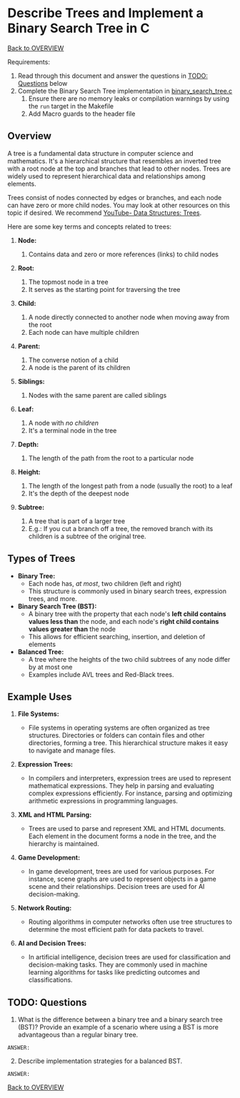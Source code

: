 # Describe Trees and Implement a Binary Search Tree in C

[Back to OVERVIEW](../../README.md)

Requirements:
1. Read through this document and answer the questions in [TODO: Questions](#todo-questions) below
2. Complete the Binary Search Tree implementation in [binary_search_tree.c](./binary_search_tree/binary_search_tree.c)
   1. Ensure there are no memory leaks or compilation warnings by using the `run` target in the Makefile
   2. Add Macro guards to the header file

## Overview

A tree is a fundamental data structure in computer science and mathematics. It's a hierarchical structure that resembles an inverted tree with a root node at the top and branches that lead to other nodes. Trees are widely used to represent hierarchical data and relationships among elements.

Trees consist of nodes connected by edges or branches, and each node can have zero or more child nodes. You may look at other resources on this topic if desired. We recommend [YouTube- Data Structures: Trees](https://www.youtube.com/watch?v=oSWTXtMglKE&list=PLI1t_8YX-Apv-UiRlnZwqqrRT8D1RhriX&index=7).

Here are some key terms and concepts related to trees:

1. **Node:**
   1. Contains data and zero or more references (links) to child nodes

2. **Root:**
   1. The topmost node in a tree
   2. It serves as the starting point for traversing the tree

3. **Child:**
   1. A node directly connected to another node when moving away from the root
   2. Each node can have multiple children

4. **Parent:**
    1. The converse notion of a child
    2. A node is the parent of its children

5. **Siblings:**
    1. Nodes with the same parent are called siblings

6. **Leaf:**
    1. A node with *no children*
    2. It's a terminal node in the tree

7. **Depth:**
    1. The length of the path from the root to a particular node

8. **Height:**
    1. The length of the longest path from a node (usually the root) to a leaf
    2. It's the depth of the deepest node

9.  **Subtree:**
    1. A tree that is part of a larger tree
    2. E.g.: If you cut a branch off a tree, the removed branch with its children is a subtree of the original tree.


## Types of Trees

- **Binary Tree:**
    - Each node has, *at most*, two children (left and right)
    - This structure is commonly used in binary search trees, expression trees, and more.
- **Binary Search Tree (BST):**
    - A binary tree with the property that each node's **left child contains values less than** the node, and each node's **right child contains values greater than** the node
    - This allows for efficient searching, insertion, and deletion of elements
- **Balanced Tree:**
    - A tree where the heights of the two child subtrees of any node differ by at most one
    - Examples include AVL trees and Red-Black trees.


## Example Uses

1. **File Systems:**
    - File systems in operating systems are often organized as tree structures. Directories or folders can contain files and other directories, forming a tree. This hierarchical structure makes it easy to navigate and manage files.

2. **Expression Trees:**
    - In compilers and interpreters, expression trees are used to represent mathematical expressions. They help in parsing and evaluating complex expressions efficiently. For instance, parsing and optimizing arithmetic expressions in programming languages.

3. **XML and HTML Parsing:**
    - Trees are used to parse and represent XML and HTML documents. Each element in the document forms a node in the tree, and the hierarchy is maintained.

4. **Game Development:**
    - In game development, trees are used for various purposes. For instance, scene graphs are used to represent objects in a game scene and their relationships. Decision trees are used for AI decision-making.

5. **Network Routing:**
    - Routing algorithms in computer networks often use tree structures to determine the most efficient path for data packets to travel.

6.  **AI and Decision Trees:**
    - In artificial intelligence, decision trees are used for classification and decision-making tasks. They are commonly used in machine learning algorithms for tasks like predicting outcomes and classifications.


## TODO: Questions

1. What is the difference between a binary tree and a binary search tree (BST)? Provide an example of a scenario where using a BST is more advantageous than a regular binary tree.
```text
ANSWER: 
```

2. Describe implementation strategies for a balanced BST.
```text
ANSWER:
```

[Back to OVERVIEW](../../README.md)

